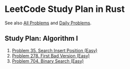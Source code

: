 LeetCode Study Plan in Rust
===========================

See also [All Problems](README) and [Daily Problems](DAILY).

Study Plan: Algorithm I
-----------------------

1. [Problem 35. Search Insert Position (Easy)](problem_0035/README)
2. [Problem 278. First Bad Version (Easy)](problem_0278/README)
3. [Problem 704. Binary Search (Easy)](problem_0704/README)
